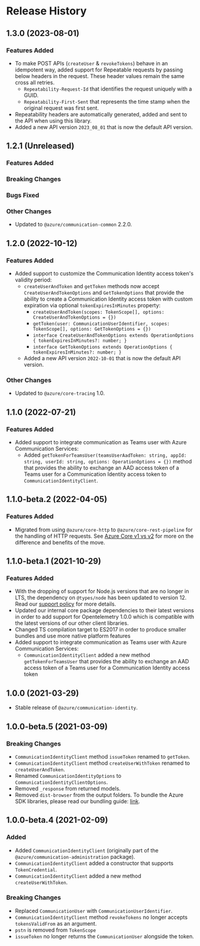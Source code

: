 # Release History

## 1.3.0 (2023-08-01)

### Features Added

- To make POST APIs (`createUser` & `revokeTokens`) behave in an idempotent way, added support for Repeatable requests by passing below headers in the request. These header values remain the same cross all retries.
  - `Repeatability-Request-Id` that identifies the request uniquely with a GUID.
  - `Repeatability-First-Sent` that represents the time stamp when the original request was first sent.
- Repeatability headers are automatically generated, added and sent to the API when using this library.
- Added a new API version `2023_08_01` that is now the default API version.

## 1.2.1 (Unreleased)

### Features Added

### Breaking Changes

### Bugs Fixed

### Other Changes

- Updated to `@azure/communication-common` 2.2.0.

## 1.2.0 (2022-10-12)

### Features Added

- Added support to customize the Communication Identity access token's validity period:
    - `createUserAndToken` and `getToken` methods now accept `CreateUserAndTokenOptions` and `GetTokenOptions` that provide the ability to create a Communication Identity access token with custom expiration via optional `tokenExpiresInMinutes` property:
        - `createUserAndToken(scopes: TokenScope[], options: CreateUserAndTokenOptions = {})`
        - `getToken(user: CommunicationUserIdentifier, scopes: TokenScope[], options: GetTokenOptions = {})`
        - `interface CreateUserAndTokenOptions extends OperationOptions { tokenExpiresInMinutes?: number; }`
        - `interface GetTokenOptions extends OperationOptions { tokenExpiresInMinutes?: number; }`
    - Added a new API version `2022-10-01` that is now the default API version.

### Other Changes

- Updated to `@azure/core-tracing` 1.0.

## 1.1.0 (2022-07-21)

### Features Added

- Added support to integrate communication as Teams user with Azure Communication Services:
  - Added `getTokenForTeamsUser(teamsUserAadToken: string, appId: string, userId: string, options: OperationOptions = {})` method that provides the ability to exchange an AAD access token of a Teams user for a Communication Identity access token to `CommunicationIdentityClient`.

## 1.1.0-beta.2 (2022-04-05)

### Features Added

- Migrated from using `@azure/core-http` to `@azure/core-rest-pipeline` for the handling of HTTP requests. See [Azure Core v1 vs v2](https://github.com/Azure/azure-sdk-for-js/blob/main/sdk/core/core-rest-pipeline/documentation/core2.md) for more on the difference and benefits of the move.

## 1.1.0-beta.1 (2021-10-29)

### Features Added

- With the dropping of support for Node.js versions that are no longer in LTS, the dependency on `@types/node` has been updated to version 12. Read our [support policy](https://github.com/Azure/azure-sdk-for-js/blob/main/SUPPORT.md) for more details.
- Updated our internal core package dependencies to their latest versions in order to add support for Opentelemetry 1.0.0 which is compatible with the latest versions of our other client libraries.
- Changed TS compilation target to ES2017 in order to produce smaller bundles and use more native platform features
- Added support to integrate communication as Teams user with Azure Communication Services:
  - `CommunicationIdentityClient` added a new method `getTokenForTeamsUser` that provides the ability to exchange an AAD access token of a Teams user for a Communication Identity access token

## 1.0.0 (2021-03-29)

- Stable release of `@azure/communication-identity`.

## 1.0.0-beta.5 (2021-03-09)

### Breaking Changes

- `CommunicationIdentityClient` method `issueToken` renamed to `getToken`.
- `CommunicationIdentityClient` method `createUserWithToken` renamed to `createUserAndToken`.
- Renamed `CommunicationIdentityOptions` to `CommunicationIdentityClientOptions`.
- Removed `_response` from returned models.
- Removed `dist-browser` from the output folders. To bundle the Azure SDK libraries, please read our bundling guide: [link](https://github.com/Azure/azure-sdk-for-js/blob/main/documentation/Bundling.md).

## 1.0.0-beta.4 (2021-02-09)

### Added

- Added `CommunicationIdentityClient` (originally part of the `@azure/communication-administration` package).
- `CommunicationIdentityClient` added a constructor that supports `TokenCredential`.
- `CommunicationIdentityClient` added a new method `createUserWithToken`.

### Breaking Changes

- Replaced `CommunicationUser` with `CommunicationUserIdentifier`.
- `CommunicationIdentityClient` method `revokeTokens` no longer accepts `tokensValidFrom` as an argument.
- `pstn` is removed from `TokenScope`
- `issueToken` no longer returns the `CommunicationUser` alongside the token.
